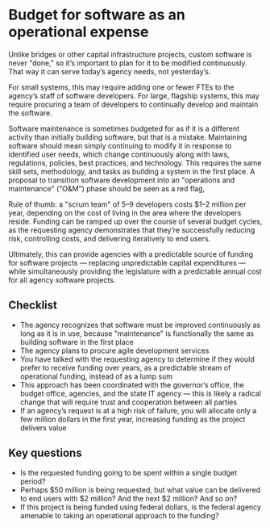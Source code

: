 # Budget for software as an operational expense

Unlike bridges or other capital infrastructure projects, custom software is never "done," so it’s important to plan for it to be modified continuously. That way it can serve today’s agency needs, not yesterday’s.

For small systems, this may require adding one or fewer FTEs to the agency’s staff of software developers. For large, flagship systems, this may require procuring a team of developers to continually develop and maintain the software.

Software maintenance is sometimes budgeted for as if it is a different activity than initially building software, but that is a mistake. Maintaining software should mean simply continuing to modify it in response to identified user needs, which change continuously along with laws, regulations, policies, best practices, and technology. This requires the same skill sets, methodology, and tasks as building a system in the first place. A proposal to transition software development into an "operations and maintenance" ("O&amp;M") phase should be seen as a red flag,

Rule of thumb: a "scrum team" of 5–9 developers costs 
$1–2 million per year, depending on the cost of living in the area where the developers reside. Funding can be ramped up over the course of several budget cycles, as the requesting agency demonstrates that they’re successfully reducing risk, controlling costs, and delivering iteratively to end users.

Ultimately, this can provide agencies with a predictable source of funding for software projects — replacing unpredictable capital expenditures — while simultaneously providing the legislature with a predictable annual cost for all agency software projects.

## Checklist

- The agency recognizes that software must be improved continuously as long as it is in use, because "maintenance" is functionally the same as building software in the first place
- The agency plans to procure agile development services
- You have talked with the requesting agency to determine if they would prefer to receive funding over years, as a predictable stream of operational funding, instead of as a lump sum
- This approach has been coordinated with the governor’s office, the budget office, agencies, and the state IT agency — this is likely a radical change that will require trust and cooperation between all parties
- If an agency’s request is at a high risk of failure, you will allocate only a few million dollars in the first year, increasing funding as the project delivers value

## Key questions

- Is the requested funding going to be spent within a single budget period?
- Perhaps $50 million is being requested, but what value can be delivered to end users with $2 million? And the next $2 million? And so on?
- If this project is being funded using federal dollars, is the federal agency amenable to taking an operational approach to the funding?
